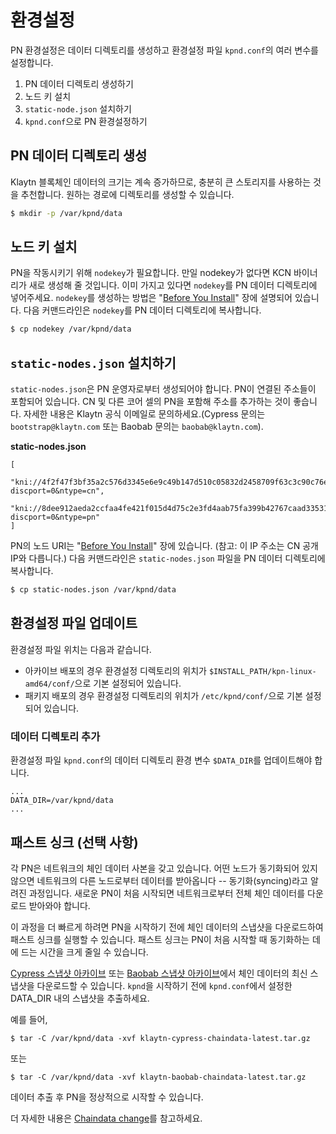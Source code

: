 # 환경설정<a id="configuration"></a>

PN 환경설정은 데이터 디렉토리를 생성하고 환경설정 파일 `kpnd.conf`의 여러 변수를 설정합니다.

1. PN 데이터 디렉토리 생성하기
2. 노드 키 설치
3. `static-node.json` 설치하기
4. `kpnd.conf`으로 PN 환경설정하기

## PN 데이터 디렉토리 생성 <a id="pn-data-directory-creation"></a>

Klaytn 블록체인 데이터의 크기는 계속 증가하므로, 충분히 큰 스토리지를 사용하는 것을 추천합니다. 원하는 경로에 디렉토리를 생성할 수 있습니다.

```bash
$ mkdir -p /var/kpnd/data
```

## 노드 키 설치 <a id="install-node-key"></a>

PN을 작동시키기 위해 `nodekey`가 필요합니다. 만일 nodekey가 없다면 KCN 바이너리가 새로 생성해 줄 것입니다. 이미 가지고 있다면 `nodekey`를 PN 데이터 디렉토리에 넣어주세요. `nodekey`를 생성하는 방법은 "[Before You Install](../before-you-install.md)" 장에 설명되어 있습니다. 다음 커맨드라인은 `nodekey`를 PN 데이터 디렉토리에 복사합니다.

```bash
$ cp nodekey /var/kpnd/data
```

## `static-nodes.json` 설치하기 <a id="install-static-nodes-json"></a>

`static-nodes.json`은 PN 운영자로부터 생성되어야 합니다. PN이 연결된 주소들이 포함되어 있습니다. CN 및 다른 코어 셀의 PN을 포함해 주소를 추가하는 것이 좋습니다. 자세한 내용은 Klaytn 공식 이메일로 문의하세요.(Cypress 문의는 `bootstrap@klaytn.com` 또는 Baobab 문의는 `baobab@klaytn.com`\).

**static-nodes.json**

```text
[
  "kni://4f2f47f3bf35a2c576d3345e6e9c49b147d510c05832d2458709f63c3c90c76ead205975d944ed65e77dd4c6f63ebe1ef21d60da95952bc1e200e7487f4d9e1b@10.11.2.101:32323?discport=0&ntype=cn",
  "kni://8dee912aeda2ccfaa4fe421f015d4d75c2e3fd4aab75fa399b42767caad33531e57f3356b4a4af374593e33ec4320e1325aa2390a7be2489fa6b5724894680eb@10.11.2.102:32323?discport=0&ntype=pn"
]
```

PN의 노드 URI는 "[Before You Install](../before-you-install.md)" 장에 있습니다. \(참고: 이 IP 주소는 CN 공개 IP와 다릅니다.\) 다음 커맨드라인은 `static-nodes.json` 파일을 PN 데이터 디렉토리에 복사합니다.

```bash
$ cp static-nodes.json /var/kpnd/data
```

## 환경설정 파일 업데이트 <a id="update-the-configuration-file"></a>

환경설정 파일 위치는 다음과 같습니다.

* 아카이브 배포의 경우 환경설정 디렉토리의 위치가 `$INSTALL_PATH/kpn-linux-amd64/conf/`으로 기본 설정되어 있습니다.
* 패키지 배포의 경우 환경설정 디렉토리의 위치가 `/etc/kpnd/conf/`으로 기본 설정되어 있습니다.

### 데이터 디렉토리 추가  <a id="add-data-directory"></a>

환경설정 파일 `kpnd.conf`의 데이터 디렉토리 환경 변수 `$DATA_DIR`를 업데이트해야 합니다.

```text
...
DATA_DIR=/var/kpnd/data
...
```

## 패스트 싱크 \(선택 사항\) <a id="fast-sync-optional"></a>

각 PN은 네트워크의 체인 데이터 사본을 갖고 있습니다. 어떤 노드가 동기화되어 있지 않으면 네트워크의 다른 노드로부터 데이터를 받아옵니다 -- 동기화(syncing)라고 알려진 과정입니다. 새로운 PN이 처음 시작되면 네트워크로부터 전체 체인 데이터를 다운로드 받아와야 합니다.

이 과정을 더 빠르게 하려면 PN을 시작하기 전에 체인 데이터의 스냅샷을 다운로드하여 패스트 싱크를 실행할 수 있습니다. 패스트 싱크는 PN이 처음 시작할 때 동기화하는 데에 드는 시간을 크게 줄일 수 있습니다.

[Cypress 스냅샷 아카이브](http://packages.klaytn.net/cypress/chaindata/) 또는 [Baobab 스냅샷 아카이브](http://packages.klaytn.net/baobab/chaindata/)에서 체인 데이터의 최신 스냅샷을 다운로드할 수 있습니다. `kpnd`을 시작하기 전에 `kpnd.conf`에서 설정한 DATA\_DIR 내의 스냅샷을 추출하세요.

예를 들어,

```text
$ tar -C /var/kpnd/data -xvf klaytn-cypress-chaindata-latest.tar.gz
```

또는

```text
$ tar -C /var/kpnd/data -xvf klaytn-baobab-chaindata-latest.tar.gz
```

데이터 추출 후 PN을 정상적으로 시작할 수 있습니다.

더 자세한 내용은 [Chaindata change](../../../../../operation-guide/chaindata-change)를 참고하세요.
